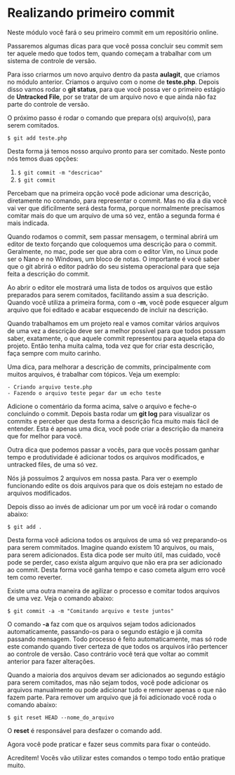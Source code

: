 # Realizando primeiro commit

Neste módulo você fará o seu primeiro commit em um repositório online.

Passaremos algumas dicas para que você possa concluir seu commit sem ter aquele medo que todos tem, quando começam a trabalhar com um sistema de controle de versão.

Para isso criarmos um novo arquivo dentro da pasta **aulagit**, que criamos no módulo anterior. Criamos o arquivo com o nome de **teste.php**. Depois disso vamos rodar o **git status**, para que você possa ver o primeiro estágio de **Untracked File**, por se tratar de um arquivo novo e que ainda não faz parte do controle de versão.

O próximo passo é rodar o comando que prepara o(s) arquivo(s), para serem comitados.

`$ git add teste.php`

Desta forma já temos nosso arquivo pronto para ser comitado. Neste ponto nós temos duas opções:

1. `$ git commit -m "descricao"`
2. `$ git commit`

Percebam que na primeira opção você pode adicionar uma descrição, diretamente no comando, para representar o commit. Mas no dia a dia você vai ver que dificilmente será desta forma, porque normalmente precisamos comitar mais do que um arquivo de uma só vez, então a segunda forma é mais indicada.

Quando rodamos o commit, sem passar mensagem, o terminal abrirá um editor de texto forçando que coloquemos uma descrição para o commit. Geralmente, no mac, pode ser que abra com o editor Vim, no Linux pode ser o Nano e no Windows, um bloco de notas. O importante é você saber que o git abrirá o editor padrão do seu sistema operacional para que seja feita a descrição do commit.

Ao abrir o editor ele mostrará uma lista de todos os arquivos que estão preparados para serem comitados, facilitando assim a sua descrição. Quando você utiliza a primeira forma, com o **-m**, você pode esquecer algum arquivo que foi editado e acabar esquecendo de incluir na descrição.

Quando trabalhamos em um projeto real e vamos comitar vários arquivos de uma vez a descrição deve ser a melhor possível para que todos possam saber, exatamente, o que aquele commit representou para aquela etapa do projeto. Então tenha muita calma, toda vez que for criar esta descrição, faça sempre com muito carinho.

Uma dica, para melhorar a descrição de commits, principalmente com muitos arquivos, é trabalhar com tópicos. Veja um exemplo:

```
- Criando arquivo teste.php
- Fazendo o arquivo teste pegar dar um echo teste
```

Adicione o comentário da forma acima, salve o arquivo e feche-o concluindo o commit. Depois basta rodar um **git log** para visualizar os commits e perceber que desta forma a descrição fica muito mais fácil de entender. Esta é apenas uma dica, você pode criar a descrição da maneira que for melhor para você.

Outra dica que podemos passar a vocês, para que vocês possam ganhar tempo e produtividade é adicionar todos os arquivos modificados, e untracked files, de uma só vez.

Nós já possuímos 2 arquivos em nossa pasta. Para ver o exemplo funcionando edite os dois arquivos para que os dois estejam no estado de arquivos modificados.

Depois disso ao invés de adicionar um por um você irá rodar o comando abaixo:

`$ git add .`

Desta forma você adiciona todos os arquivos de uma só vez preparando-os para serem commitados. Imagine quando existem 10 arquivos, ou mais, para serem adicionados. Esta dica pode ser muito útil, mas cuidado, você pode se perder, caso exista algum arquivo que não era pra ser adicionado ao commit. Desta forma você ganha tempo e caso cometa algum erro você tem como reverter.

Existe uma outra maneira de agilizar o processo e comitar todos arquivos de uma vez. Veja o comando abaixo:

`$ git commit -a -m "Comitando arquivo e teste juntos"`

O comando **-a** faz com que os arquivos sejam todos adicionados automaticamente, passando-os para o segundo estágio e já comita passando mensagem. Todo processo é feito automaticamente, mas só rode este comando quando tiver certeza de que todos os arquivos irão pertencer ao controle de versão. Caso contrário você terá que voltar ao commit anterior para fazer alterações.

Quando a maioria dos arquivos devam ser adicionados ao segundo estágio para serem comitados, mas não sejam todos, você pode adicionar os arquivos manualmente ou pode adicionar tudo e remover apenas o que não fazem parte. Para remover um arquivo que já foi adicionado você roda o comando abaixo:

`$ git reset HEAD --nome_do_arquivo`

O **reset** é responsável para desfazer o comando add.

Agora você pode praticar e fazer seus commits para fixar o conteúdo.

Acreditem! Vocês vão utilizar estes comandos o tempo todo então pratique muito.